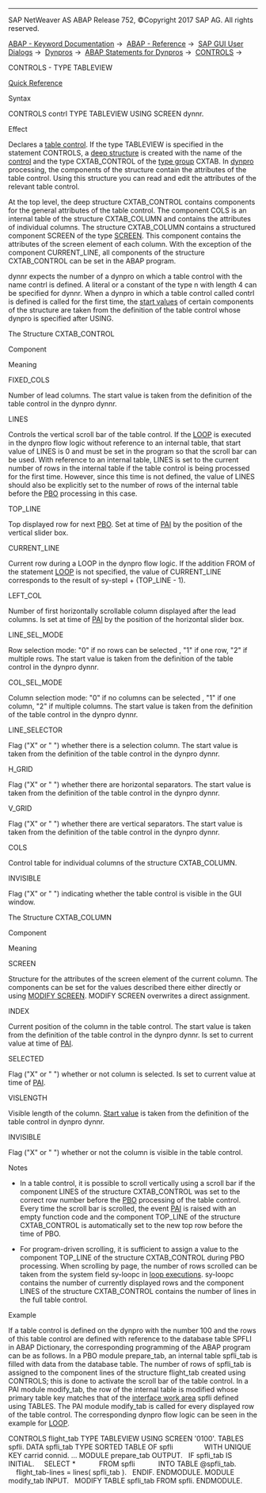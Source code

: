   

* * *

SAP NetWeaver AS ABAP Release 752, ©Copyright 2017 SAP AG. All rights reserved.

[ABAP - Keyword Documentation](https://help.sap.com/doc/abapdocu_752_index_htm/7.52/en-US/abenabap.htm) →  [ABAP - Reference](https://help.sap.com/doc/abapdocu_752_index_htm/7.52/en-US/abenabap_reference.htm) →  [SAP GUI User Dialogs](https://help.sap.com/doc/abapdocu_752_index_htm/7.52/en-US/abenabap_screens.htm) →  [Dynpros](https://help.sap.com/doc/abapdocu_752_index_htm/7.52/en-US/abenabap_dynpros.htm) →  [ABAP Statements for Dynpros](https://help.sap.com/doc/abapdocu_752_index_htm/7.52/en-US/abenabap_dynpros_abap_statements.htm) →  [CONTROLS](https://help.sap.com/doc/abapdocu_752_index_htm/7.52/en-US/abapcontrols.htm) → 

CONTROLS - TYPE TABLEVIEW

[Quick Reference](https://help.sap.com/doc/abapdocu_752_index_htm/7.52/en-US/abapcontrols_shortref.htm)

Syntax

CONTROLS contrl TYPE TABLEVIEW USING SCREEN dynnr.

Effect

Declares a [table control](https://help.sap.com/doc/abapdocu_752_index_htm/7.52/en-US/abentable_control_glosry.htm "Glossary Entry"). If the type TABLEVIEW is specified in the statement CONTROLS, a [deep structure](https://help.sap.com/doc/abapdocu_752_index_htm/7.52/en-US/abendeep_structure_glosry.htm "Glossary Entry") is created with the name of the [control](https://help.sap.com/doc/abapdocu_752_index_htm/7.52/en-US/abencontrol_glosry.htm "Glossary Entry") and the type CXTAB\_CONTROL of the [type group](https://help.sap.com/doc/abapdocu_752_index_htm/7.52/en-US/abentype_group_1_glosry.htm "Glossary Entry") CXTAB. In [dynpro](https://help.sap.com/doc/abapdocu_752_index_htm/7.52/en-US/abendynpro_glosry.htm "Glossary Entry") processing, the components of the structure contain the attributes of the table control. Using this structure you can read and edit the attributes of the relevant table control.

At the top level, the deep structure CXTAB\_CONTROL contains components for the general attributes of the table control. The component COLS is an internal table of the structure CXTAB\_COLUMN and contains the attributes of individual columns. The structure CXTAB\_COLUMN contains a structured component SCREEN of the type [SCREEN](https://help.sap.com/doc/abapdocu_752_index_htm/7.52/en-US/abenscreen.htm). This component contains the attributes of the screen element of each column. With the exception of the component CURRENT\_LINE, all components of the structure CXTAB\_CONTROL can be set in the ABAP program.

dynnr expects the number of a dynpro on which a table control with the name contrl is defined. A literal or a constant of the type n with length 4 can be specified for dynnr. When a dynpro in which a table control called contrl is defined is called for the first time, the [start values](https://help.sap.com/doc/abapdocu_752_index_htm/7.52/en-US/abenstart_value_glosry.htm "Glossary Entry") of certain components of the structure are taken from the definition of the table control whose dynpro is specified after USING.

The Structure CXTAB\_CONTROL

Component

Meaning

FIXED\_COLS

Number of lead columns. The start value is taken from the definition of the table control in the dynpro dynnr.

LINES

Controls the vertical scroll bar of the table control. If the [LOOP](https://help.sap.com/doc/abapdocu_752_index_htm/7.52/en-US/dynploop.htm) is executed in the dynpro flow logic without reference to an internal table, that start value of LINES is 0 and must be set in the program so that the scroll bar can be used. With reference to an internal table, LINES is set to the current number of rows in the internal table if the table control is being processed for the first time. However, since this time is not defined, the value of LINES should also be explicitly set to the number of rows of the internal table before the [PBO](https://help.sap.com/doc/abapdocu_752_index_htm/7.52/en-US/abenpbo_glosry.htm "Glossary Entry") processing in this case.

TOP\_LINE

Top displayed row for next [PBO](https://help.sap.com/doc/abapdocu_752_index_htm/7.52/en-US/abenpbo_glosry.htm "Glossary Entry"). Set at time of [PAI](https://help.sap.com/doc/abapdocu_752_index_htm/7.52/en-US/abenpai_glosry.htm "Glossary Entry") by the position of the vertical slider box.

CURRENT\_LINE

Current row during a LOOP in the dynpro flow logic. If the addition FROM of the statement [LOOP](https://help.sap.com/doc/abapdocu_752_index_htm/7.52/en-US/dynploop.htm) is not specified, the value of CURRENT\_LINE corresponds to the result of sy-stepl + (TOP\_LINE - 1).

LEFT\_COL

Number of first horizontally scrollable column displayed after the lead columns. Is set at time of [PAI](https://help.sap.com/doc/abapdocu_752_index_htm/7.52/en-US/abenpai_glosry.htm "Glossary Entry") by the position of the horizontal slider box.

LINE\_SEL\_MODE

Row selection mode: "0" if no rows can be selected , "1" if one row, "2" if multiple rows. The start value is taken from the definition of the table control in the dynpro dynnr.

COL\_SEL\_MODE

Column selection mode: "0" if no columns can be selected , "1" if one column, "2" if multiple columns. The start value is taken from the definition of the table control in the dynpro dynnr.

LINE\_SELECTOR

Flag ("X" or " ") whether there is a selection column. The start value is taken from the definition of the table control in the dynpro dynnr.

H\_GRID

Flag ("X" or " ") whether there are horizontal separators. The start value is taken from the definition of the table control in the dynpro dynnr.

V\_GRID

Flag ("X" or " ") whether there are vertical separators. The start value is taken from the definition of the table control in the dynpro dynnr.

COLS

Control table for individual columns of the structure CXTAB\_COLUMN.

INVISIBLE

Flag ("X" or " ") indicating whether the table control is visible in the GUI window.

The Structure CXTAB\_COLUMN

Component

Meaning

SCREEN

Structure for the attributes of the screen element of the current column. The components can be set for the values described there either directly or using [MODIFY SCREEN](https://help.sap.com/doc/abapdocu_752_index_htm/7.52/en-US/abapmodify_screen.htm). MODIFY SCREEN overwrites a direct assignment.

INDEX

Current position of the column in the table control. The start value is taken from the definition of the table control in the dynpro dynnr. Is set to current value at time of [PAI](https://help.sap.com/doc/abapdocu_752_index_htm/7.52/en-US/abenpai_glosry.htm "Glossary Entry").

SELECTED

Flag ("X" or " ") whether or not column is selected. Is set to current value at time of [PAI](https://help.sap.com/doc/abapdocu_752_index_htm/7.52/en-US/abenpai_glosry.htm "Glossary Entry").

VISLENGTH

Visible length of the column. [Start value](https://help.sap.com/doc/abapdocu_752_index_htm/7.52/en-US/abenstart_value_glosry.htm "Glossary Entry") is taken from the definition of the table control in dynpro dynnr.

INVISIBLE

Flag ("X" or " ") whether or not the column is visible in the table control.

Notes

-   In a table control, it is possible to scroll vertically using a scroll bar if the component LINES of the structure CXTAB\_CONTROL was set to the correct row number before the [PBO](https://help.sap.com/doc/abapdocu_752_index_htm/7.52/en-US/abenpbo_glosry.htm "Glossary Entry") processing of the table control. Every time the scroll bar is scrolled, the event [PAI](https://help.sap.com/doc/abapdocu_752_index_htm/7.52/en-US/abenpai_glosry.htm "Glossary Entry") is raised with an empty function code and the component TOP\_LINE of the structure CXTAB\_CONTROL is automatically set to the new top row before the time of PBO.
    
-   For program-driven scrolling, it is sufficient to assign a value to the component TOP\_LINE of the structure CXTAB\_CONTROL during PBO processing. When scrolling by page, the number of rows scrolled can be taken from the system field sy-loopc in [loop executions](https://help.sap.com/doc/abapdocu_752_index_htm/7.52/en-US/dynploop.htm). sy-loopc contains the number of currently displayed rows and the component LINES of the structure CXTAB\_CONTROL contains the number of lines in the full table control.
    

Example

If a table control is defined on the dynpro with the number 100 and the rows of this table control are defined with reference to the database table SPFLI in ABAP Dictionary, the corresponding programming of the ABAP program can be as follows. In a PBO module prepare\_tab, an internal table spfli\_tab is filled with data from the database table. The number of rows of spfli\_tab is assigned to the component lines of the structure flight\_tab created using CONTROLS; this is done to activate the scroll bar of the table control. In a PAI module modify\_tab, the row of the internal table is modified whose primary table key matches that of the [interface work area](https://help.sap.com/doc/abapdocu_752_index_htm/7.52/en-US/abeninterface_work_area_glosry.htm "Glossary Entry") spfli defined using TABLES. The PAI module modify\_tab is called for every displayed row of the table control. The corresponding dynpro flow logic can be seen in the example for [LOOP](https://help.sap.com/doc/abapdocu_752_index_htm/7.52/en-US/dynploop.htm).

CONTROLS flight\_tab TYPE TABLEVIEW USING SCREEN '0100'.
TABLES spfli.
DATA spfli\_tab TYPE SORTED TABLE OF spfli
               WITH UNIQUE KEY carrid connid.
...
MODULE prepare\_tab OUTPUT.
  IF spfli\_tab IS INITIAL.
    SELECT \*
           FROM spfli
           INTO TABLE @spfli\_tab.
    flight\_tab-lines = lines( spfli\_tab ).
  ENDIF.
ENDMODULE.
MODULE modify\_tab INPUT.
  MODIFY TABLE spfli\_tab FROM spfli.
ENDMODULE.